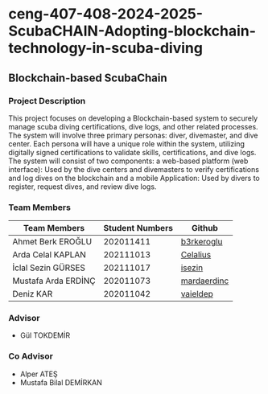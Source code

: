 # ceng-407-408-2024-2025-ScubaCHAIN-Adopting-blockchain-technology-in-scuba-diving

## Blockchain-based ScubaChain

### Project Description

This project focuses on developing a Blockchain-based system to securely manage scuba diving certifications, dive logs, and other related processes. The system will involve three primary personas: diver, divemaster, and dive center. Each persona will have a unique role within the system, utilizing digitally signed certifications to validate skills, certifications, and dive logs. The system will consist of two components: a web-based platform (web interface): Used by the dive centers and divemasters to verify certifications and log dives on the blockchain and a mobile Application: Used by divers to register, request dives, and review dive logs.

### Team Members

| Team Members | Student Numbers | Github |
| --- | --- | --- |
| Ahmet Berk EROĞLU | 202011411 | [b3rkeroglu](https://github.com/b3rkeroglu) |
| Arda Celal KAPLAN | 202111013 | [Celalius](https://github.com/Celalius) |
| İclal Sezin GÜRSES | 202111017 | [isezin](https://github.com/isezin) |
| Mustafa Arda ERDİNÇ | 202011073 | [mardaerdinc](https://github.com/mardaerdinc) |
| Deniz KAR | 202011042 | [vaieldep](https://github.com/vaieldep) |

### Advisor
* Gül TOKDEMİR

### Co Advisor 
* Alper ATEŞ
* Mustafa Bilal DEMİRKAN
